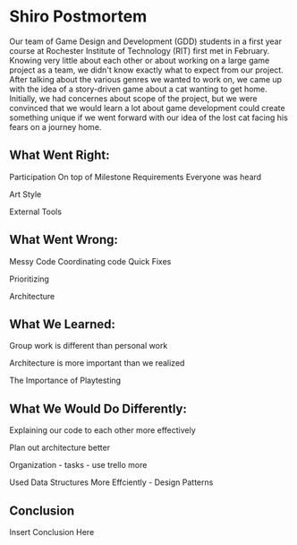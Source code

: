 # Shiro Postmortem

Our team of Game Design and Development (GDD) students in a first year course at Rochester Institute of Technology (RIT) first met in February.
Knowing very little about each other or about working on a large game project as a team, we didn't know exactly what to expect from our project. After
talking about the various genres we wanted to work on, we came up with the idea of a story-driven game about a cat wanting to get home. Initially, we had
concernes about scope of the project, but we were convinced that we would learn a lot about game development could create something unique if we went forward
with our idea of the lost cat facing his fears on a journey home.

## What Went Right:

Participation
On top of Milestone Requirements
Everyone was heard

Art Style

External Tools

## What Went Wrong:

Messy Code
Coordinating code
Quick Fixes

Prioritizing

Architecture

## What We Learned:

Group work is different than personal work

Architecture is more important than we realized

The Importance of Playtesting

## What We Would Do Differently:
 
Explaining our code to each other more effectively

Plan out architecture better

Organization - tasks - use trello more

Used Data Structures More Effciently - Design Patterns 

## Conclusion

Insert Conclusion Here